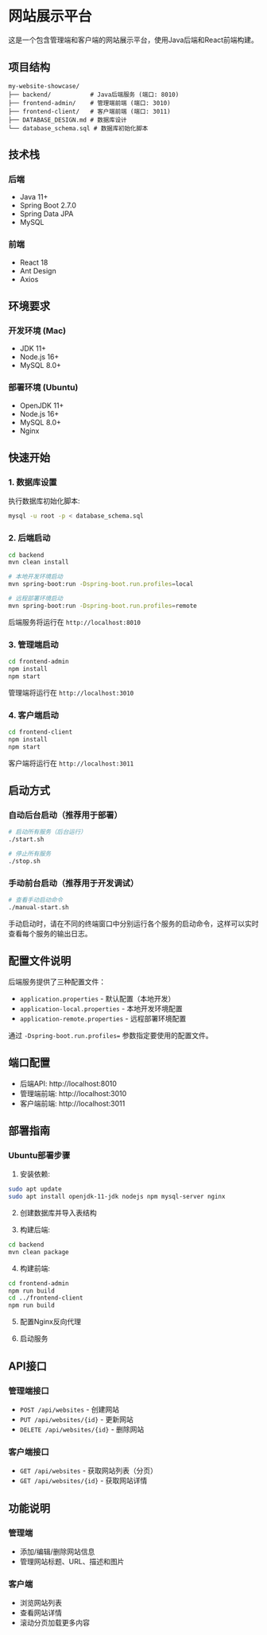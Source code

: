 # 网站展示平台

这是一个包含管理端和客户端的网站展示平台，使用Java后端和React前端构建。

## 项目结构

```
my-website-showcase/
├── backend/           # Java后端服务 (端口: 8010)
├── frontend-admin/    # 管理端前端 (端口: 3010)
├── frontend-client/   # 客户端前端 (端口: 3011)
├── DATABASE_DESIGN.md # 数据库设计
└── database_schema.sql # 数据库初始化脚本
```

## 技术栈

### 后端
- Java 11+
- Spring Boot 2.7.0
- Spring Data JPA
- MySQL

### 前端
- React 18
- Ant Design
- Axios

## 环境要求

### 开发环境 (Mac)
- JDK 11+
- Node.js 16+
- MySQL 8.0+

### 部署环境 (Ubuntu)
- OpenJDK 11+
- Node.js 16+
- MySQL 8.0+
- Nginx

## 快速开始

### 1. 数据库设置

执行数据库初始化脚本:
```bash
mysql -u root -p < database_schema.sql
```

### 2. 后端启动

```bash
cd backend
mvn clean install

# 本地开发环境启动
mvn spring-boot:run -Dspring-boot.run.profiles=local

# 远程部署环境启动
mvn spring-boot:run -Dspring-boot.run.profiles=remote
```

后端服务将运行在 `http://localhost:8010`

### 3. 管理端启动

```bash
cd frontend-admin
npm install
npm start
```

管理端将运行在 `http://localhost:3010`

### 4. 客户端启动

```bash
cd frontend-client
npm install
npm start
```

客户端将运行在 `http://localhost:3011`

## 启动方式

### 自动后台启动（推荐用于部署）
```bash
# 启动所有服务（后台运行）
./start.sh

# 停止所有服务
./stop.sh
```

### 手动前台启动（推荐用于开发调试）
```bash
# 查看手动启动命令
./manual-start.sh
```

手动启动时，请在不同的终端窗口中分别运行各个服务的启动命令，这样可以实时查看每个服务的输出日志。

## 配置文件说明

后端服务提供了三种配置文件：
- `application.properties` - 默认配置（本地开发）
- `application-local.properties` - 本地开发环境配置
- `application-remote.properties` - 远程部署环境配置

通过 `-Dspring-boot.run.profiles=` 参数指定要使用的配置文件。

## 端口配置

- 后端API: http://localhost:8010
- 管理端前端: http://localhost:3010
- 客户端前端: http://localhost:3011

## 部署指南

### Ubuntu部署步骤

1. 安装依赖:
```bash
sudo apt update
sudo apt install openjdk-11-jdk nodejs npm mysql-server nginx
```

2. 创建数据库并导入表结构

3. 构建后端:
```bash
cd backend
mvn clean package
```

4. 构建前端:
```bash
cd frontend-admin
npm run build
cd ../frontend-client
npm run build
```

5. 配置Nginx反向代理

6. 启动服务

## API接口

### 管理端接口
- `POST /api/websites` - 创建网站
- `PUT /api/websites/{id}` - 更新网站
- `DELETE /api/websites/{id}` - 删除网站

### 客户端接口
- `GET /api/websites` - 获取网站列表（分页）
- `GET /api/websites/{id}` - 获取网站详情

## 功能说明

### 管理端
- 添加/编辑/删除网站信息
- 管理网站标题、URL、描述和图片

### 客户端
- 浏览网站列表
- 查看网站详情
- 滚动分页加载更多内容